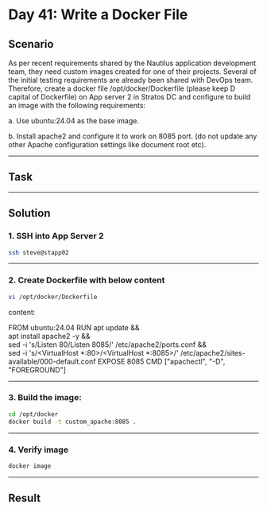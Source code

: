 # Day 41: Write a Docker File

## Scenario

As per recent requirements shared by the Nautilus application development team, they need custom images created for one of their projects. Several of the initial testing requirements are already been shared with DevOps team. Therefore, create a docker file /opt/docker/Dockerfile (please keep D capital of Dockerfile) on App server 2 in Stratos DC and configure to build an image with the following requirements:

a. Use ubuntu:24.04 as the base image.

b. Install apache2 and configure it to work on 8085 port. (do not update any other Apache configuration settings like document root etc).

---

## Task



---

## Solution

### 1. SSH into App Server 2

```bash
ssh steve@stapp02
```

---

### 2. Create Dockerfile with below content

```bash
vi /opt/docker/Dockerfile
```
content:

FROM ubuntu:24.04
RUN apt update && \
    apt install apache2 -y && \
    sed -i 's/Listen 80/Listen 8085/' /etc/apache2/ports.conf && \
    sed -i 's/<VirtualHost \*:80>/<VirtualHost *:8085>/' /etc/apache2/sites-available/000-default.conf
EXPOSE 8085
CMD ["apachectl", "-D", "FOREGROUND"]

---

### 3. Build the image:

```bash
cd /opt/docker
docker build -t custom_apache:8085 .
```

---

### 4. Verify image

```bash
docker image
```

---

## Result

